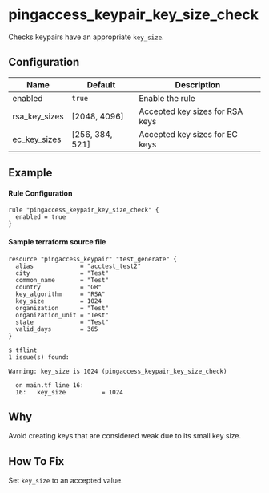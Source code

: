 # pingaccess_keypair_key_size_check

Checks keypairs have an appropriate `key_size`.

## Configuration

| Name | Default | Description |
|---|---|---|
| enabled | `true` | Enable the rule |
| rsa_key_sizes | [2048, 4096] | Accepted key sizes for RSA keys |
| ec_key_sizes | [256, 384, 521] | Accepted key sizes for EC keys |

## Example

#### Rule Configuration

```hcl
rule "pingaccess_keypair_key_size_check" {
  enabled = true
}
```

#### Sample terraform source file
```hcl
resource "pingaccess_keypair" "test_generate" {
  alias             = "acctest_test2"
  city              = "Test"
  common_name       = "Test"
  country           = "GB"
  key_algorithm     = "RSA"
  key_size          = 1024
  organization      = "Test"
  organization_unit = "Test"
  state             = "Test"
  valid_days        = 365
}
```

```console
$ tflint
1 issue(s) found:

Warning: key_size is 1024 (pingaccess_keypair_key_size_check)

  on main.tf line 16:
  16:   key_size          = 1024
```

## Why

Avoid creating keys that are considered weak due to its small key size.

## How To Fix

Set `key_size` to an accepted value.